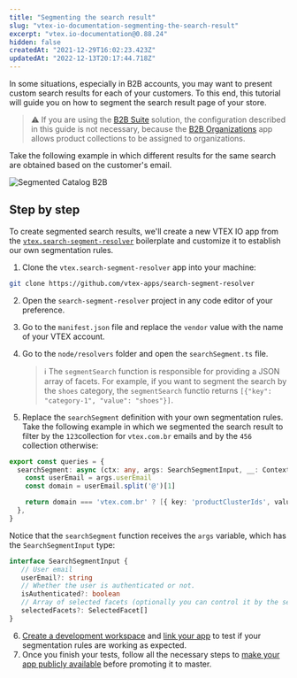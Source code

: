```yaml
---
title: "Segmenting the search result"
slug: "vtex-io-documentation-segmenting-the-search-result"
excerpt: "vtex.io-documentation@0.88.24"
hidden: false
createdAt: "2021-12-29T16:02:23.423Z"
updatedAt: "2022-12-13T20:17:44.718Z"
---
```


In some situations, especially in B2B accounts, you may want to present custom search results for each of your customers. To this end, this tutorial will guide you on how to segment the search result page of your store.

> ⚠️ If you are using the [B2B Suite](https://developers.vtex.com/vtex-developer-docs/docs/vtex-b2b-suite) solution, the configuration described in this guide is not necessary, because the [B2B Organizations](https://developers.vtex.com/vtex-developer-docs/docs/vtex-b2b-organizations) app allows product collections to be assigned to organizations.

Take the following example in which different results for the same search are obtained based on the customer's email.

![Segmented Catalog B2B](https://cdn.jsdelivr.net/gh/vtexdocs/dev-portal-content@main/images/vtex-io-documentation-segmenting-the-search-result-0.gif)

## Step by step

To create segmented search results, we'll create a new VTEX IO app from the [`vtex.search-segment-resolver`](https://github.com/vtex-apps/search-segment-resolver) boilerplate and customize it to establish our own segmentation rules.

1. Clone the `vtex.search-segment-resolver` app into your machine:

  ```sh
  git clone https://github.com/vtex-apps/search-segment-resolver
  ```

2. Open the `search-segment-resolver` project in any code editor of your preference.
3. Go to the `manifest.json` file and replace the `vendor` value with the name of your VTEX account.
4. Go to the `node/resolvers` folder and open the `searchSegment.ts` file.

   > ℹ️ The `segmentSearch` function is responsible for providing a JSON array of facets. For example, if you want to segment the search by the `shoes` category, the `segmentSearch` functio returns `[{"key": "category-1", "value": "shoes"}]`.
5. Replace the `searchSegment` definition with your own segmentation rules. Take the following example in which we segmented the search result to filter by the `123`collection for `vtex.com.br` emails and by the `456` collection otherwise:

```ts
export const queries = {
  searchSegment: async (ctx: any, args: SearchSegmentInput, __: Context) => {
    const userEmail = args.userEmail
    const domain = userEmail.split('@')[1]

    return domain === 'vtex.com.br' ? [{ key: 'productClusterIds', value: '123' }] : [{ key: 'productClusterIds', value: '456' }]
  },
}
```

Notice that the `searchSegment` function receives the `args` variable, which has the `SearchSegmentInput` type:

```ts
interface SearchSegmentInput {
   // User email
   userEmail?: string
   // Whether the user is authenticated or not.
   isAuthenticated?: boolean
   // Array of selected facets (optionally you can control it by the session itself)
   selectedFacets?: SelectedFacet[]
}
```

6. [Create a development workspace](https://developers.vtex.com/vtex-developer-docs/docs/vtex-io-documentation-creating-a-development-workspace) and [link your app](https://developers.vtex.com/vtex-developer-docs/docs/vtex-io-documentation-linking-an-app) to test if your segmentation rules are working as expected.
7. Once you finish your tests, follow all the necessary steps to [make your app publicly available](https://developers.vtex.com/vtex-developer-docs/docs/vtex-io-documentation-making-your-new-app-version-publicly-available) before promoting it to master.
